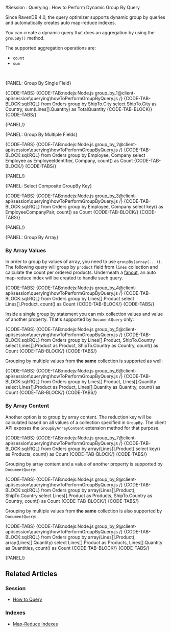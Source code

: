 #Session : Querying : How to Perform Dynamic Group By Query

Since RavenDB 4.0, the query optimizer supports dynamic group by queries and automatically creates auto map-reduce indexes.

You can create a dynamic query that does an aggregation by using the `groupBy()` method.

The supported aggregation operations are:

- `count`
- `sum`

<br />

{PANEL: Group By Single Field}

{CODE-TABS}
{CODE-TAB:nodejs:Node.js group_by_1@client-api\session\querying\howToPerformGroupByQuery.js /}
{CODE-TAB-BLOCK:sql:RQL}
from Orders
group by ShipTo.City
select ShipTo.City as Country, sum(Lines[].Quantity) as TotalQuantity
{CODE-TAB-BLOCK/}
{CODE-TABS/}

{PANEL/}

{PANEL: Group By Multiple Fields}

{CODE-TABS}
{CODE-TAB:nodejs:Node.js group_by_2@client-api\session\querying\howToPerformGroupByQuery.js /}
{CODE-TAB-BLOCK:sql:RQL}
from Orders
group by Employee, Company
select Employee as EmployeeIdentifier, Company, count() as Count
{CODE-TAB-BLOCK/}
{CODE-TABS/}

{PANEL/}

{PANEL: Select Composite GroupBy Key}

{CODE-TABS}
{CODE-TAB:nodejs:Node.js group_by_3@client-api\session\querying\howToPerformGroupByQuery.js /}
{CODE-TAB-BLOCK:sql:RQL}
from Orders 
group by Employee, Company
select key() as EmployeeCompanyPair, count() as Count
{CODE-TAB-BLOCK/}
{CODE-TABS/}

{PANEL/}

{PANEL: Group By Array}

### By Array Values

In order to group by values of array, you need to use `groupBy(array(...))`. The following query will group by `product` field from `lines` collection 
and calculate the count per ordered products. Underneath a [fanout](../../../indexes/fanout-indexes), an auto map-reduce index will be created to handle such query. 

{CODE-TABS}
{CODE-TAB:nodejs:Node.js group_by_4@client-api\session\querying\howToPerformGroupByQuery.js /}
{CODE-TAB-BLOCK:sql:RQL}
from Orders 
group by Lines[].Product
select Lines[].Product, count() as Count
{CODE-TAB-BLOCK/}
{CODE-TABS/}

Inside a single group by statement you can mix collection values and value of another property. That's supported by `DocumentQuery` only:

{CODE-TABS}
{CODE-TAB:nodejs:Node.js group_by_5@client-api\session\querying\howToPerformGroupByQuery.js /}
{CODE-TAB-BLOCK:sql:RQL}
from Orders 
group by Lines[].Product, ShipTo.Country 
select Lines[].Product as Product, ShipTo.Country as Country, count() as Count
{CODE-TAB-BLOCK/}
{CODE-TABS/}

Grouping by multiple values from **the same** collection is supported as well:

{CODE-TABS}
{CODE-TAB:nodejs:Node.js group_by_6@client-api\session\querying\howToPerformGroupByQuery.js /}
{CODE-TAB-BLOCK:sql:RQL}
from Orders 
group by Lines[].Product, Lines[].Quantity 
select Lines[].Product as Product, Lines[].Quantity as Quantity, count() as Count
{CODE-TAB-BLOCK/}
{CODE-TABS/}

### By Array Content

Another option is to group by array content. The reduction key will be calculated based on all values of a collection specified in `GroupBy`.
The client API exposes the `GroupByArrayContent` extension method for that purpose.

{CODE-TABS}
{CODE-TAB:nodejs:Node.js group_by_7@client-api\session\querying\howToPerformGroupByQuery.js /}
{CODE-TAB-BLOCK:sql:RQL}
from Orders
group by array(Lines[].Product)
select key() as Products, count() as Count
{CODE-TAB-BLOCK/}
{CODE-TABS/}

Grouping by array content and a value of another property is supported by `DocumentQuery`:

{CODE-TABS}
{CODE-TAB:nodejs:Node.js group_by_8@client-api\session\querying\howToPerformGroupByQuery.js /}
{CODE-TAB-BLOCK:sql:RQL}
from Orders 
group by array(Lines[].Product), ShipTo.Country 
select Lines[].Product as Products, ShipTo.Country as Country, count() as Count
{CODE-TAB-BLOCK/}
{CODE-TABS/}

Grouping by multiple values from **the same** collection is also supported by `DocumentQuery`:

{CODE-TABS}
{CODE-TAB:nodejs:Node.js group_by_9@client-api\session\querying\howToPerformGroupByQuery.js /}
{CODE-TAB-BLOCK:sql:RQL}
from Orders 
group by array(Lines[].Product), array(Lines[].Quantity) 
select Lines[].Product as Products, Lines[].Quantity as Quantities, count() as Count
{CODE-TAB-BLOCK/}
{CODE-TABS/}

{PANEL/}

## Related Articles

### Session

- [How to Query](../../../client-api/session/querying/how-to-query)

### Indexes

- [Map-Reduce Indexes](../../../indexes/map-reduce-indexes)
